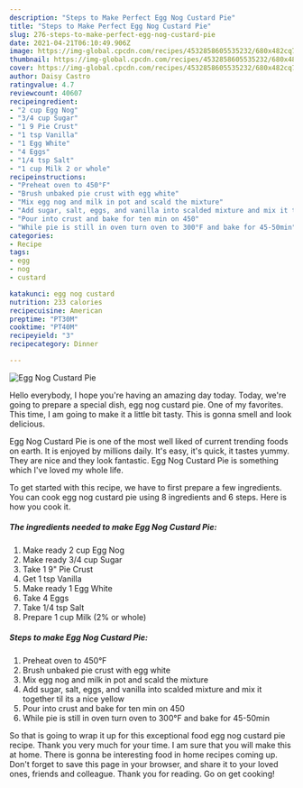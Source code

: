 ```yaml
---
description: "Steps to Make Perfect Egg Nog Custard Pie"
title: "Steps to Make Perfect Egg Nog Custard Pie"
slug: 276-steps-to-make-perfect-egg-nog-custard-pie
date: 2021-04-21T06:10:49.906Z
image: https://img-global.cpcdn.com/recipes/4532858605535232/680x482cq70/egg-nog-custard-pie-recipe-main-photo.jpg
thumbnail: https://img-global.cpcdn.com/recipes/4532858605535232/680x482cq70/egg-nog-custard-pie-recipe-main-photo.jpg
cover: https://img-global.cpcdn.com/recipes/4532858605535232/680x482cq70/egg-nog-custard-pie-recipe-main-photo.jpg
author: Daisy Castro
ratingvalue: 4.7
reviewcount: 40607
recipeingredient:
- "2 cup Egg Nog"
- "3/4 cup Sugar"
- "1 9 Pie Crust"
- "1 tsp Vanilla"
- "1 Egg White"
- "4 Eggs"
- "1/4 tsp Salt"
- "1 cup Milk 2 or whole"
recipeinstructions:
- "Preheat oven to 450°F"
- "Brush unbaked pie crust with egg white"
- "Mix egg nog and milk in pot and scald the mixture"
- "Add sugar, salt, eggs, and vanilla into scalded mixture and mix it together til its a nice yellow"
- "Pour into crust and bake for ten min on 450"
- "While pie is still in oven turn oven to 300°F and bake for 45-50min"
categories:
- Recipe
tags:
- egg
- nog
- custard

katakunci: egg nog custard 
nutrition: 233 calories
recipecuisine: American
preptime: "PT30M"
cooktime: "PT40M"
recipeyield: "3"
recipecategory: Dinner

---
```



![Egg Nog Custard Pie](https://img-global.cpcdn.com/recipes/4532858605535232/680x482cq70/egg-nog-custard-pie-recipe-main-photo.jpg)

Hello everybody, I hope you're having an amazing day today. Today, we're going to prepare a special dish, egg nog custard pie. One of my favorites. This time, I am going to make it a little bit tasty. This is gonna smell and look delicious.

Egg Nog Custard Pie is one of the most well liked of current trending foods on earth. It is enjoyed by millions daily. It's easy, it's quick, it tastes yummy. They are nice and they look fantastic. Egg Nog Custard Pie is something which I've loved my whole life.




To get started with this recipe, we have to first prepare a few ingredients. You can cook egg nog custard pie using 8 ingredients and 6 steps. Here is how you cook it.

<!--inarticleads1-->

##### The ingredients needed to make Egg Nog Custard Pie:

1. Make ready 2 cup Egg Nog
1. Make ready 3/4 cup Sugar
1. Take 1 9&#34; Pie Crust
1. Get 1 tsp Vanilla
1. Make ready 1 Egg White
1. Take 4 Eggs
1. Take 1/4 tsp Salt
1. Prepare 1 cup Milk (2% or whole)




<!--inarticleads2-->

##### Steps to make Egg Nog Custard Pie:

1. Preheat oven to 450°F
1. Brush unbaked pie crust with egg white
1. Mix egg nog and milk in pot and scald the mixture
1. Add sugar, salt, eggs, and vanilla into scalded mixture and mix it together til its a nice yellow
1. Pour into crust and bake for ten min on 450
1. While pie is still in oven turn oven to 300°F and bake for 45-50min




So that is going to wrap it up for this exceptional food egg nog custard pie recipe. Thank you very much for your time. I am sure that you will make this at home. There is gonna be interesting food in home recipes coming up. Don't forget to save this page in your browser, and share it to your loved ones, friends and colleague. Thank you for reading. Go on get cooking!
